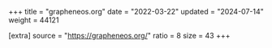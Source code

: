 +++
title = "grapheneos.org"
date = "2022-03-22"
updated = "2024-07-14"
weight = 44121

[extra]
source = "https://grapheneos.org/"
ratio = 8
size = 43
+++

